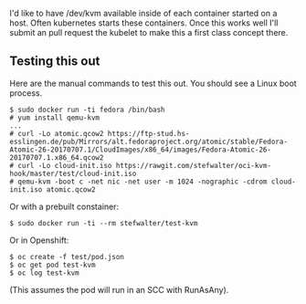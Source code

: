 I'd like to have /dev/kvm available inside of each container started on
a host. Often kubernetes starts these containers. Once this works well
I'll submit an pull request the kubelet to make this a first class
concept there.

## Testing this out

Here are the manual commands to test this out. You should see a Linux boot process.

    $ sudo docker run -ti fedora /bin/bash
    # yum install qemu-kvm
    ...
    # curl -Lo atomic.qcow2 https://ftp-stud.hs-esslingen.de/pub/Mirrors/alt.fedoraproject.org/atomic/stable/Fedora-Atomic-26-20170707.1/CloudImages/x86_64/images/Fedora-Atomic-26-20170707.1.x86_64.qcow2
    # curl -Lo cloud-init.iso https://rawgit.com/stefwalter/oci-kvm-hook/master/test/cloud-init.iso
    # qemu-kvm -boot c -net nic -net user -m 1024 -nographic -cdrom cloud-init.iso atomic.qcow2

Or with a prebuilt constainer:

    $ sudo docker run -ti --rm stefwalter/test-kvm

Or in Openshift:

    $ oc create -f test/pod.json
    $ oc get pod test-kvm
    $ oc log test-kvm

(This assumes the pod will run in an SCC with RunAsAny).

